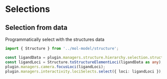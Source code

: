 # Selections

## Selection from data
Programmatically select with the structures data

```typescript
import { Structure } from '../mol-model/structure';

const ligandData = plugin.managers.structure.hierarchy.selection.structures[0]?.components[0]?.cell.obj?.data;
const ligandLoci = Structure.toStructureElementLoci(ligandData as any);
plugin.managers.camera.focusLoci(ligandLoci);
plugin.managers.interactivity.lociSelects.select({ loci: ligandLoci });
```
